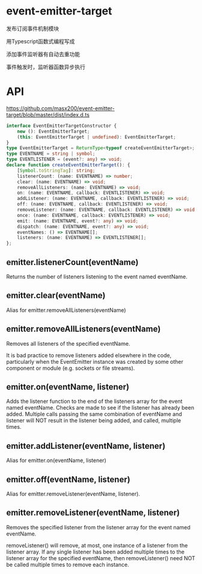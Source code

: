 # event-emitter-target

发布订阅事件机制模块

用Typescript函数式编程写成


添加事件监听器有自动去重功能

事件触发时，监听器函数异步执行
 
# API

https://github.com/masx200/event-emitter-target/blob/master/dist/index.d.ts

```ts
interface EventEmitterTargetConstructor {
    new (): EventEmitterTarget;
    (this: EventEmitterTarget | undefined): EventEmitterTarget;
}
type EventEmitterTarget = ReturnType<typeof createEventEmitterTarget>;
type EVENTNAME = string | symbol;
type EVENTLISTENER = (event?: any) => void;
declare function createEventEmitterTarget(): {
    [Symbol.toStringTag]: string;
    listenerCount: (name: EVENTNAME) => number;
    clear: (name: EVENTNAME) => void;
    removeAllListeners: (name: EVENTNAME) => void;
    on: (name: EVENTNAME, callback: EVENTLISTENER) => void;
    addListener: (name: EVENTNAME, callback: EVENTLISTENER) => void;
    off: (name: EVENTNAME, callback: EVENTLISTENER) => void;
    removeListener: (name: EVENTNAME, callback: EVENTLISTENER) => void;
    once: (name: EVENTNAME, callback: EVENTLISTENER) => void;
    emit: (name: EVENTNAME, event?: any) => void;
    dispatch: (name: EVENTNAME, event?: any) => void;
    eventNames: () => EVENTNAME[];
    listeners: (name: EVENTNAME) => EVENTLISTENER[];
};


```
## emitter.listenerCount(eventName)


Returns the number of listeners listening to the event named eventName.

## emitter.clear(eventName)

Alias for emitter.removeAllListeners(eventName)

## emitter.removeAllListeners(eventName)

Removes all listeners of the specified eventName.

It is bad practice to remove listeners added elsewhere in the code, particularly when the EventEmitter instance was created by some other component or module (e.g. sockets or file streams).



## emitter.on(eventName, listener)

Adds the listener function to the end of the listeners array for the event named eventName.  Checks are made to see if the listener has already been added. Multiple calls passing the same combination of eventName and listener will NOT result in the listener being added, and called, multiple times.

## emitter.addListener(eventName, listener)

Alias for emitter.on(eventName, listener)

## emitter.off(eventName, listener)

Alias for emitter.removeListener(eventName, listener).



## emitter.removeListener(eventName, listener)

Removes the specified listener from the listener array for the event named eventName.

removeListener() will remove, at most, one instance of a listener from the listener array. If any single listener has been added multiple times to the listener array for the specified eventName, then removeListener() need NOT be called multiple times to remove each instance.
